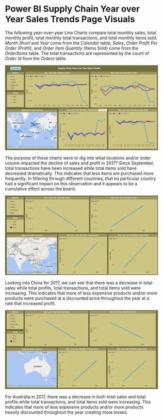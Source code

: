 # Power BI Supply Chain Year over Year Sales Trends Page Visuals

The following year-over-year Line Charts compare total monthly sales, total monthly profit, total monthly total transactions, and total monthly items sold. *Month Short* and *Year* come from the *Calendar* table, *Sales*,  *Order Profit Per Order* (Profit), and *Order Item Quantity* (Items Sold) come from the *OrderItems* table. The total transactions are represented by the count of *Order Id* from the *Orders* table. 

![Power_BI_Supply_Chain_Year_over_Year_Sales_Trends_Page.jpg](https://github.com/danvuk567/Global-Supply-Chain-Analysis/blob/main/images/Power_BI_Supply_Chain_Year_over_Year_Sales_Trends_Page.jpg?raw=true)

The purpose of these charts were to dig into what locations and/or order volume impacted the decline of sales and profit in 2017? Since September, total transactions have been increased while total items sold have decreased dramatically. This indicates that less items are purchased more frequently. In filtering through different countries, that no particular country had a significant impact on this observation and it appears to be a cumulative effect across the board. 

![Power_BI_Supply_Chain_Year_over_Year_Sales_Trends_Page_China_2017.jpg](https://github.com/danvuk567/Global-Supply-Chain-Analysis/blob/main/images/Power_BI_Supply_Chain_Year_over_Year_Sales_Trends_Page_China_2017.jpg?raw=true)

Looking into China for 2017, we can see that there was a decrease in total sales while total profits, total transactions, and total items sold were increasing. This indicates that more of less expensive products and/or more products were purchased at a discounted price throughout the year at a rate that increased profit. 

![Power_BI_Supply_Chain_Year_over_Year_Sales_Trends_Page_Australia_2017.jpg](https://github.com/danvuk567/Global-Supply-Chain-Analysis/blob/main/images/Power_BI_Supply_Chain_Year_over_Year_Sales_Trends_Page_Australia_2017.jpg?raw=true)

For Australia in 2017, there was a decrease in both total sales and total profits while total transactions, and total items sold were increasing. This indicates that more of less expensive products and/or more products heavily discounted throughout the year creating more losses. 
